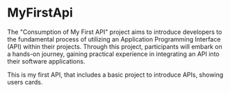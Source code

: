 # MyFirstApi
The "Consumption of My First API" project aims to introduce developers to the fundamental process of utilizing an Application Programming Interface (API) within their projects. Through this project, participants will embark on a hands-on journey, gaining practical experience in integrating an API into their software applications.

This is my first API, that includes a basic project to introduce APIs, showing users cards.
